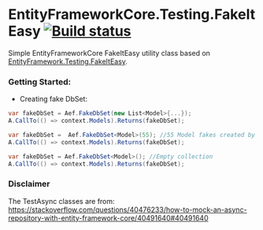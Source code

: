 # EntityFrameworkCore.Testing.FakeItEasy [![Build status](https://ci.appveyor.com/api/projects/status/w7sc9oyr9b9a6n2h?svg=true)](https://ci.appveyor.com/project/pushrbx/entityframeworkcore-testing-fakeiteasy)

Simple EntityFrameworkCore FakeItEasy utility class based on [EntityFramework.Testing.FakeItEasy](https://github.com/mgibas/EntityFramework.Testing.FakeItEasy).

### Getting Started:

- Creating fake DbSet<T>:
```csharp
var fakeDbSet = Aef.FakeDbSet(new List<Model>{...});
A.CallTo(() => context.Models).Returns(fakeDbSet);
```

```csharp
var fakeDbSet =  Aef.FakeDbSet<Model>(55); //55 Model fakes created by FakeItEasy
A.CallTo(() => context.Models).Returns(fakeDbSet);
```

```csharp
var fakeDbSet = Aef.FakeDbSet<Model>(); //Empty collection
A.CallTo(() => context.Models).Returns(fakeDbSet);
```

### Disclaimer

The TestAsync classes are from: https://stackoverflow.com/questions/40476233/how-to-mock-an-async-repository-with-entity-framework-core/40491640#40491640
